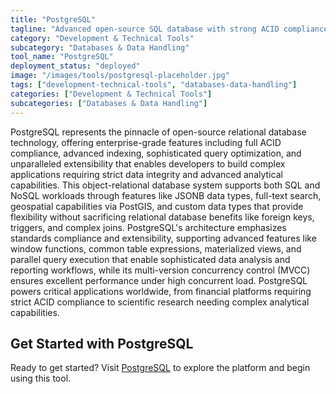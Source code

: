 ```yaml
---
title: "PostgreSQL"
tagline: "Advanced open-source SQL database with strong ACID compliance and extensibility"
category: "Development & Technical Tools"
subcategory: "Databases & Data Handling"
tool_name: "PostgreSQL"
deployment_status: "deployed"
image: "/images/tools/postgresql-placeholder.jpg"
tags: ["development-technical-tools", "databases-data-handling"]
categories: ["Development & Technical Tools"]
subcategories: ["Databases & Data Handling"]
---
```

PostgreSQL represents the pinnacle of open-source relational database technology, offering enterprise-grade features including full ACID compliance, advanced indexing, sophisticated query optimization, and unparalleled extensibility that enables developers to build complex applications requiring strict data integrity and advanced analytical capabilities. This object-relational database system supports both SQL and NoSQL workloads through features like JSONB data types, full-text search, geospatial capabilities via PostGIS, and custom data types that provide flexibility without sacrificing relational database benefits like foreign keys, triggers, and complex joins. PostgreSQL's architecture emphasizes standards compliance and extensibility, supporting advanced features like window functions, common table expressions, materialized views, and parallel query execution that enable sophisticated data analysis and reporting workflows, while its multi-version concurrency control (MVCC) ensures excellent performance under high concurrent load. PostgreSQL powers critical applications worldwide, from financial platforms requiring strict ACID compliance to scientific research needing complex analytical capabilities.

## Get Started with PostgreSQL

Ready to get started? Visit [PostgreSQL](https://www.postgresql.org) to explore the platform and begin using this tool.